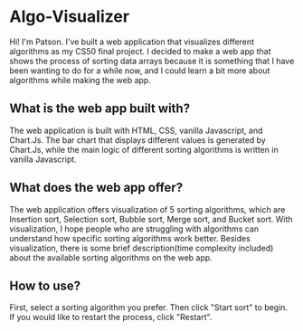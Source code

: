 # Algo-Visualizer

Hi! I'm Patson. I've built a web application that visualizes different algorithms as my CS50 final project.
I decided to make a web app that shows the process of sorting data arrays because it is something that I have been wanting to do for a while now, and I could learn a bit more about algorithms while making the web app.

## What is the web app built with?

The web application is built with HTML, CSS, vanilla Javascript, and Chart.Js.
The bar chart that displays different values is generated by Chart.Js, while the main logic of different sorting algorithms is written in vanilla Javascript.

## What does the web app offer?

The web application offers visualization of 5 sorting algorithms, which are Insertion sort, Selection sort, Bubble sort, Merge sort, and Bucket sort.
With visualization, I hope people who are struggling with algorithms can understand how specific sorting algorithms work better.
Besides visualization, there is some brief description(time complexity included) about the available sorting algorithms on the web app.

## How to use?

First, select a sorting algorithm you prefer. Then click "Start sort" to begin. If you would like to restart the process, click "Restart".
